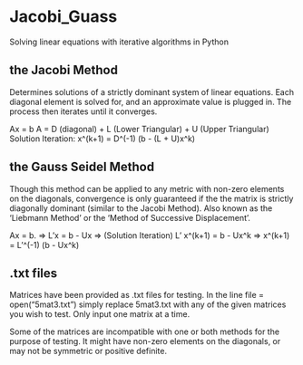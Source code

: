 # Jacobi_Guass
Solving linear equations with iterative algorithms in Python 

## the Jacobi Method 
Determines solutions of a strictly dominant system of linear equations. 
Each diagonal element is solved for, and an approximate value is plugged in. 
The process then iterates until it converges. 

Ax = b 
A = D (diagonal) + L (Lower Triangular) + U (Upper Triangular) 
Solution Iteration: x^(k+1) = D^(-1) (b - (L + U)x^k)

## the Gauss Seidel Method 
Though this method can be applied to any metric with non-zero elements on the diagonals, 
convergence is only guaranteed if the the matrix is strictly diagonally dominant (similar to the Jacobi Method). 
Also known as the ‘Liebmann Method’ or the ‘Method of Successive Displacement’. 

Ax = b. => L’x = b - Ux => 
(Solution Iteration) L’ x^(k+1) = b - Ux^k => 
x^(k+1) = L’^(-1) (b - Ux^k) 

## .txt files 
Matrices have been provided as .txt files for testing. In the line 
file = open(“5mat3.txt”) 
simply replace 5mat3.txt with any of the given matrices you wish to test. Only input one matrix at a time. 

Some of the matrices are incompatible with one or both methods for the purpose of testing. It might have non-zero elements on the diagonals, or may not be symmetric or positive definite. 
